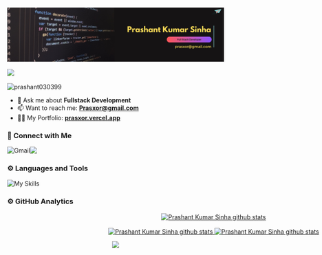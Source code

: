 <p align="center"> 
  <img src="https://github.com/prasxor/prasxor/blob/main/banner.png"/>
</p>

[![](https://visitcount.itsvg.in/api?id=prasxor&icon=0&color=0)](https://visitcount.itsvg.in)  

<p align="left"> 
  <img src="https://komarev.com/ghpvc/?username=prasxor&label=Profile%20views&color=0e75b6&style=flat" alt="prashant030399" />  
</p>

- 💬 Ask me about **Fullstack Development**
- 📫 Want to reach me: **Prasxor@gmail.com**
- 👨‍💻 My Portfolio: **[prasxor.vercel.app](https://prasxor.vercel.app/)**

### 👋 Connect with Me
<a href="mailto:pras.kumar.sinha@gmail.com"><img align="left" src="https://img.shields.io/badge/Gmail-D14836?style=for-the-badge&logo=gmail&logoColor=white" alt="Gmail" /></a>
<a href="https://www.linkedin.com/in/prasxor/" target="_blank"><img align="left" src="https://img.shields.io/badge/LinkedIn-0077B5?style=for-the-badge&logo=linkedin&logoColor=white" target="_blank"></a>
<br/>

### ⚙️ Languages and Tools
  ![My Skills](https://skillicons.dev/icons?i=html,css,js,react,tailwind,py,typescript,bootstrap,nodejs,mongodb,c,cpp,java)

### ⚙️ GitHub Analytics
<a align="center" href="https://github.com/prasxor" style="display: block; width: 100vw; text-align: center;">
  <img align="center" height="160em" src="https://github-profile-summary-cards.vercel.app/api/cards/profile-details?username=prasxor&theme=github_dark" alt="Prashant Kumar Sinha github stats" />
</a>
<br/>
<a align="center" href="https://github.com/prasxor" style="display: block; width: 100vw; text-align: center;">
   <img height="160em" src="http://github-profile-summary-cards.vercel.app/api/cards/repos-per-language?username=prasxor&theme=github_dark" alt="Prashant Kumar Sinha github stats" />
   <img height="160em" src="http://github-profile-summary-cards.vercel.app/api/cards/most-commit-language?username=prasxor&theme=github_dark" alt="Prashant Kumar Sinha github stats" />
</a>




<p align="center">  
  <img src="https://capsule-render.vercel.app/api?type=waving&color=gradient&height=100&section=footer"/>
</p>

